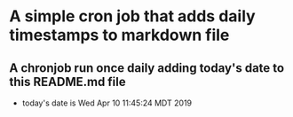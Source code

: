 A simple cron job that adds daily timestamps to markdown file
============================================================
## A chronjob run once daily adding today's date to this README.md file
* today's date is Wed Apr 10 11:45:24 MDT 2019
